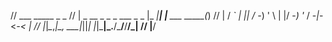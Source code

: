 //    ___                      _____    _               _ 
//   | _ \__ _ _  _ ___ _ _   |_   _|__| |__  ___ _____(_)
//   |   / _` | || / -_) ' \    | |/ -_) '_ \/ -_|_-<_-< |
//   |_|_\__,_|\_, \___|_||_|   |_|\___|_.__/\___/__/__/_|
//             |__/               
